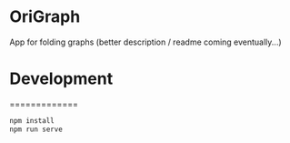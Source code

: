 OriGraph
========
App for folding graphs (better description / readme coming eventually...)

# Development
=============

```bash
npm install
npm run serve
```
